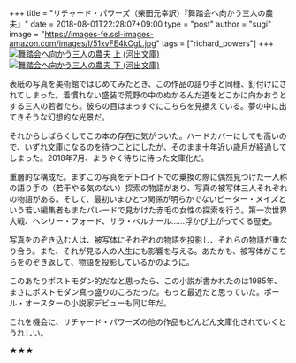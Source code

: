 +++
title = "リチャード・パワーズ（柴田元幸訳）『舞踏会へ向かう三人の農夫』"
date = 2018-08-01T22:28:07+09:00
type = "post"
author = "sugi"
image = "https://images-fe.ssl-images-amazon.com/images/I/51xvFE4kCgL.jpg"
tags = ["richard_powers"]
+++
<a href="http://www.amazon.co.jp/exec/obidos/ASIN/4309464750/chezsugi-22/ref=nosim/" name="amazletlink" target="_blank"><img src="https://images-fe.ssl-images-amazon.com/images/I/51xvFE4kCgL.jpg" alt="舞踏会へ向かう三人の農夫 上 (河出文庫)" class="alignleft"  /></a>
<a href="http://www.amazon.co.jp/exec/obidos/ASIN/4309464769/chezsugi-22/ref=nosim/" name="amazletlink" target="_blank"><img src="https://images-fe.ssl-images-amazon.com/images/I/51pTHsWDqWL.jpg" alt="舞踏会へ向かう三人の農夫 下 (河出文庫)" class="alignleft"  /></a>

表紙の写真を美術館ではじめてみたとき、この作品の語り手と同様、釘付けにされてしまった。着慣れない盛装で荒野の中のぬかるんだ道をどこかに向かおうとする三人の若者たち。彼らの目はまっすぐにこちらを見据えている。夢の中に出てきそうな幻想的な光景だ。

それからしばらくしてこの本の存在に気がついた。ハードカバーにしても高いので、いずれ文庫になるのを待つことにしたが、そのまま十年近い歳月が経過してしまった。2018年7月、ようやく待ちに待った文庫化だ。

重層的な構成だ。まずこの写真をデトロイトでの乗換の際に偶然見つけた一人称の語り手の（若干やる気のない）探索の物語があり、写真の被写体三人それぞれの物語がある。そして、最初いまひとつ関係が明らかでないピーター・メイズという若い編集者もまたパレードで見かけた赤毛の女性の探索を行う。第一次世界大戦、ヘンリー・フォード、サラ・ベルナール……浮かび上がってくる歴史。

写真をのぞき込む人は、被写体にそれぞれの物語を投影し、それらの物語が重なり合う。また、それが見る人の人生にも影響を与える。あたかも、被写体がこちらをのぞき返して、物語を投影しているかのように。

このあたりポストモダン的だなと思ったら、この小説が書かれたのは1985年、まさにポストモダン真っ盛りのころだった。もっと最近だと思っていた。ポール・オースターの小説家デビューも同じ年だ。

これを機会に、リチャード・パワーズの他の作品もどんどん文庫化されていくとうれしい。

★★★